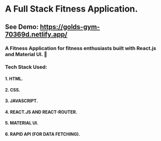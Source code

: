 # A Full Stack Fitness Application.
## See Demo: https://golds-gym-70369d.netlify.app/

### A Fitness Application for fitness enthusiasts built with React.js and Material UI. 💪

### Tech Stack Used:

#### 1. HTML.

#### 2. CSS.

#### 3. JAVASCRIPT.

#### 4. REACT.JS AND REACT-ROUTER.

#### 5. MATERIAL UI.

#### 6. RAPID API (FOR DATA FETCHING).


